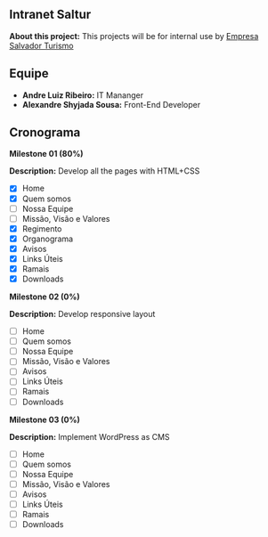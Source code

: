 ## Intranet Saltur

**About this project:** This projects will be for internal use by [Empresa Salvador Turismo](http://saltur.salvador.ba.gov.br/)

## Equipe
- **Andre Luiz Ribeiro:** IT Mananger
- **Alexandre Shyjada Sousa:** Front-End Developer

## Cronograma

**Milestone 01 (80%)**

**Description:** Develop all the pages with HTML+CSS

- [x] Home
- [x] Quem somos
- [ ] Nossa Equipe
- [ ] Missão, Visão e Valores
- [x] Regimento
- [x] Organograma
- [x] Avisos
- [x] Links Úteis
- [x] Ramais
- [x] Downloads

**Milestone 02 (0%)**

**Description:** Develop responsive layout

- [ ] Home
- [ ] Quem somos
- [ ] Nossa Equipe
- [ ] Missão, Visão e Valores
- [ ] Avisos
- [ ] Links Úteis
- [ ] Ramais
- [ ] Downloads

**Milestone 03 (0%)**

**Description:** Implement WordPress as CMS

- [ ] Home
- [ ] Quem somos
- [ ] Nossa Equipe
- [ ] Missão, Visão e Valores
- [ ] Avisos
- [ ] Links Úteis
- [ ] Ramais
- [ ] Downloads
